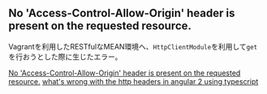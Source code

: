 ## No 'Access-Control-Allow-Origin' header is present on the requested resource.

Vagrantを利用したRESTfulなMEAN環境へ、`HttpClientModule`を利用して`get`を行おうとした際に生じたエラー。

[No 'Access-Control-Allow-Origin' header is present on the requested resource.](https://github.com/barryvdh/laravel-cors/issues/201)
[what's wrong with the http headers in angular 2 using typescript](https://github.com/angular/angular/issues/6583)
